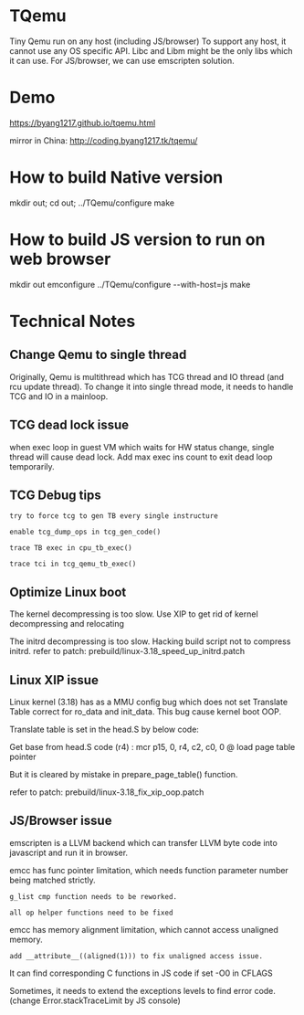# TQemu
Tiny Qemu run on any host (including JS/browser)
To support any host, it cannot use any OS specific API. Libc and Libm might be the only libs which it can use. For JS/browser, we can use emscripten solution.

# Demo
https://byang1217.github.io/tqemu.html

mirror in China: http://coding.byang1217.tk/tqemu/

# How to build Native version
mkdir out; cd out;
../TQemu/configure
make

# How to build JS version to run on web browser
mkdir out
emconfigure ../TQemu/configure --with-host=js
make

# Technical Notes
## Change Qemu to single thread
Originally, Qemu is multithread which has TCG thread and IO thread (and rcu update thread). To change it into single thread mode, it needs to handle TCG and IO in a mainloop.

## TCG dead lock issue
when exec loop in guest VM which waits for HW status change, single thread will cause dead lock. Add max exec ins count to exit dead loop temporarily.

## TCG Debug tips

	try to force tcg to gen TB every single instructure

	enable tcg_dump_ops in tcg_gen_code()

	trace TB exec in cpu_tb_exec()

	trace tci in tcg_qemu_tb_exec()

## Optimize Linux boot
The kernel decompressing is too slow. Use XIP to get rid of kernel decompressing and relocating

The initrd decompressing is too slow. Hacking build script not to compress initrd. refer to patch: prebuild/linux-3.18_speed_up_initrd.patch

## Linux XIP issue
Linux kernel (3.18) has as a MMU config bug which does not set Translate Table correct for ro_data and init_data. This bug cause kernel boot OOP.

Translate table is set in the head.S by below code:

Get base from head.S code (r4) : mcr     p15, 0, r4, c2, c0, 0           @ load page table pointer

But it is cleared by mistake in prepare_page_table() function.

refer to patch: prebuild/linux-3.18_fix_xip_oop.patch


## JS/Browser issue
emscripten is a LLVM backend which can transfer LLVM byte code into javascript and run it in browser.

emcc has func pointer limitation, which needs function parameter number being matched strictly. 

	g_list cmp function needs to be reworked.

	all op helper functions need to be fixed

emcc has memory alignment limitation, which cannot access unaligned memory.
	
	add __attribute__((aligned(1))) to fix unaligned access issue.

It can find corresponding C functions in JS code if set -O0 in CFLAGS

Sometimes, it needs to extend the exceptions levels to find error code. (change Error.stackTraceLimit by JS console)

